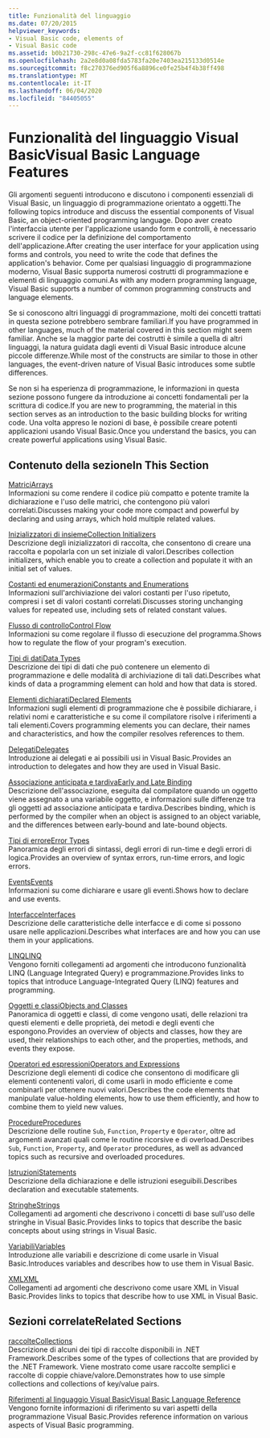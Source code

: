 ```yaml
---
title: Funzionalità del linguaggio
ms.date: 07/20/2015
helpviewer_keywords:
- Visual Basic code, elements of
- Visual Basic code
ms.assetid: b0b21730-298c-47e6-9a2f-cc81f628067b
ms.openlocfilehash: 2a2e8d0a08fda5783fa20e7403ea215133d0514e
ms.sourcegitcommit: f8c270376ed905f6a8896ce0fe25b4f4b38ff498
ms.translationtype: MT
ms.contentlocale: it-IT
ms.lasthandoff: 06/04/2020
ms.locfileid: "84405055"
---
```

# <a name="visual-basic-language-features"></a><span data-ttu-id="63f1a-102">Funzionalità del linguaggio Visual Basic</span><span class="sxs-lookup"><span data-stu-id="63f1a-102">Visual Basic Language Features</span></span>
<span data-ttu-id="63f1a-103">Gli argomenti seguenti introducono e discutono i componenti essenziali di Visual Basic, un linguaggio di programmazione orientato a oggetti.</span><span class="sxs-lookup"><span data-stu-id="63f1a-103">The following topics introduce and discuss the essential components of Visual Basic, an object-oriented programming language.</span></span> <span data-ttu-id="63f1a-104">Dopo aver creato l'interfaccia utente per l'applicazione usando form e controlli, è necessario scrivere il codice per la definizione del comportamento dell'applicazione.</span><span class="sxs-lookup"><span data-stu-id="63f1a-104">After creating the user interface for your application using forms and controls, you need to write the code that defines the application's behavior.</span></span> <span data-ttu-id="63f1a-105">Come per qualsiasi linguaggio di programmazione moderno, Visual Basic supporta numerosi costrutti di programmazione e elementi di linguaggio comuni.</span><span class="sxs-lookup"><span data-stu-id="63f1a-105">As with any modern programming language, Visual Basic supports a number of common programming constructs and language elements.</span></span>  
  
 <span data-ttu-id="63f1a-106">Se si conoscono altri linguaggi di programmazione, molti dei concetti trattati in questa sezione potrebbero sembrare familiari.</span><span class="sxs-lookup"><span data-stu-id="63f1a-106">If you have programmed in other languages, much of the material covered in this section might seem familiar.</span></span> <span data-ttu-id="63f1a-107">Anche se la maggior parte dei costrutti è simile a quella di altri linguaggi, la natura guidata dagli eventi di Visual Basic introduce alcune piccole differenze.</span><span class="sxs-lookup"><span data-stu-id="63f1a-107">While most of the constructs are similar to those in other languages, the event-driven nature of Visual Basic introduces some subtle differences.</span></span>  
  
 <span data-ttu-id="63f1a-108">Se non si ha esperienza di programmazione, le informazioni in questa sezione possono fungere da introduzione ai concetti fondamentali per la scrittura di codice.</span><span class="sxs-lookup"><span data-stu-id="63f1a-108">If you are new to programming, the material in this section serves as an introduction to the basic building blocks for writing code.</span></span> <span data-ttu-id="63f1a-109">Una volta appreso le nozioni di base, è possibile creare potenti applicazioni usando Visual Basic.</span><span class="sxs-lookup"><span data-stu-id="63f1a-109">Once you understand the basics, you can create powerful applications using Visual Basic.</span></span>  
  
## <a name="in-this-section"></a><span data-ttu-id="63f1a-110">Contenuto della sezione</span><span class="sxs-lookup"><span data-stu-id="63f1a-110">In This Section</span></span>  
 [<span data-ttu-id="63f1a-111">Matrici</span><span class="sxs-lookup"><span data-stu-id="63f1a-111">Arrays</span></span>](arrays/index.md)  
 <span data-ttu-id="63f1a-112">Informazioni su come rendere il codice più compatto e potente tramite la dichiarazione e l'uso delle matrici, che contengono più valori correlati.</span><span class="sxs-lookup"><span data-stu-id="63f1a-112">Discusses making your code more compact and powerful by declaring and using arrays, which hold multiple related values.</span></span>  
  
 [<span data-ttu-id="63f1a-113">Inizializzatori di insieme</span><span class="sxs-lookup"><span data-stu-id="63f1a-113">Collection Initializers</span></span>](collection-initializers/index.md)  
 <span data-ttu-id="63f1a-114">Descrizione degli inizializzatori di raccolta, che consentono di creare una raccolta e popolarla con un set iniziale di valori.</span><span class="sxs-lookup"><span data-stu-id="63f1a-114">Describes collection initializers, which enable you to create a collection and populate it with an initial set of values.</span></span>  
  
 [<span data-ttu-id="63f1a-115">Costanti ed enumerazioni</span><span class="sxs-lookup"><span data-stu-id="63f1a-115">Constants and Enumerations</span></span>](constants-enums/index.md)  
 <span data-ttu-id="63f1a-116">Informazioni sull'archiviazione dei valori costanti per l'uso ripetuto, compresi i set di valori costanti correlati.</span><span class="sxs-lookup"><span data-stu-id="63f1a-116">Discusses storing unchanging values for repeated use, including sets of related constant values.</span></span>  
  
 [<span data-ttu-id="63f1a-117">Flusso di controllo</span><span class="sxs-lookup"><span data-stu-id="63f1a-117">Control Flow</span></span>](control-flow/index.md)  
 <span data-ttu-id="63f1a-118">Informazioni su come regolare il flusso di esecuzione del programma.</span><span class="sxs-lookup"><span data-stu-id="63f1a-118">Shows how to regulate the flow of your program's execution.</span></span>  
  
 [<span data-ttu-id="63f1a-119">Tipi di dati</span><span class="sxs-lookup"><span data-stu-id="63f1a-119">Data Types</span></span>](data-types/index.md)  
 <span data-ttu-id="63f1a-120">Descrizione dei tipi di dati che può contenere un elemento di programmazione e delle modalità di archiviazione di tali dati.</span><span class="sxs-lookup"><span data-stu-id="63f1a-120">Describes what kinds of data a programming element can hold and how that data is stored.</span></span>  
  
 [<span data-ttu-id="63f1a-121">Elementi dichiarati</span><span class="sxs-lookup"><span data-stu-id="63f1a-121">Declared Elements</span></span>](declared-elements/index.md)  
 <span data-ttu-id="63f1a-122">Informazioni sugli elementi di programmazione che è possibile dichiarare, i relativi nomi e caratteristiche e su come il compilatore risolve i riferimenti a tali elementi.</span><span class="sxs-lookup"><span data-stu-id="63f1a-122">Covers programming elements you can declare, their names and characteristics, and how the compiler resolves references to them.</span></span>  
  
 [<span data-ttu-id="63f1a-123">Delegati</span><span class="sxs-lookup"><span data-stu-id="63f1a-123">Delegates</span></span>](delegates/index.md)  
 <span data-ttu-id="63f1a-124">Introduzione ai delegati e ai possibili usi in Visual Basic.</span><span class="sxs-lookup"><span data-stu-id="63f1a-124">Provides an introduction to delegates and how they are used in Visual Basic.</span></span>  
  
 [<span data-ttu-id="63f1a-125">Associazione anticipata e tardiva</span><span class="sxs-lookup"><span data-stu-id="63f1a-125">Early and Late Binding</span></span>](early-late-binding/index.md)  
 <span data-ttu-id="63f1a-126">Descrizione dell'associazione, eseguita dal compilatore quando un oggetto viene assegnato a una variabile oggetto, e informazioni sulle differenze tra gli oggetti ad associazione anticipata e tardiva.</span><span class="sxs-lookup"><span data-stu-id="63f1a-126">Describes binding, which is performed by the compiler when an object is assigned to an object variable, and the differences between early-bound and late-bound objects.</span></span>  
  
 [<span data-ttu-id="63f1a-127">Tipi di errore</span><span class="sxs-lookup"><span data-stu-id="63f1a-127">Error Types</span></span>](error-types.md)  
 <span data-ttu-id="63f1a-128">Panoramica degli errori di sintassi, degli errori di run-time e degli errori di logica.</span><span class="sxs-lookup"><span data-stu-id="63f1a-128">Provides an overview of syntax errors, run-time errors, and logic errors.</span></span>  
  
 [<span data-ttu-id="63f1a-129">Events</span><span class="sxs-lookup"><span data-stu-id="63f1a-129">Events</span></span>](events/index.md)  
 <span data-ttu-id="63f1a-130">Informazioni su come dichiarare e usare gli eventi.</span><span class="sxs-lookup"><span data-stu-id="63f1a-130">Shows how to declare and use events.</span></span>  
  
 [<span data-ttu-id="63f1a-131">Interfacce</span><span class="sxs-lookup"><span data-stu-id="63f1a-131">Interfaces</span></span>](interfaces/index.md)  
 <span data-ttu-id="63f1a-132">Descrizione delle caratteristiche delle interfacce e di come si possono usare nelle applicazioni.</span><span class="sxs-lookup"><span data-stu-id="63f1a-132">Describes what interfaces are and how you can use them in your applications.</span></span>  
  
 [<span data-ttu-id="63f1a-133">LINQ</span><span class="sxs-lookup"><span data-stu-id="63f1a-133">LINQ</span></span>](linq/index.md)  
 <span data-ttu-id="63f1a-134">Vengono forniti collegamenti ad argomenti che introducono funzionalità LINQ (Language Integrated Query) e programmazione.</span><span class="sxs-lookup"><span data-stu-id="63f1a-134">Provides links to topics that introduce Language-Integrated Query (LINQ) features and programming.</span></span>  
  
 [<span data-ttu-id="63f1a-135">Oggetti e classi</span><span class="sxs-lookup"><span data-stu-id="63f1a-135">Objects and Classes</span></span>](objects-and-classes/index.md)  
 <span data-ttu-id="63f1a-136">Panoramica di oggetti e classi, di come vengono usati, delle relazioni tra questi elementi e delle proprietà, dei metodi e degli eventi che espongono.</span><span class="sxs-lookup"><span data-stu-id="63f1a-136">Provides an overview of objects and classes, how they are used, their relationships to each other, and the properties, methods, and events they expose.</span></span>  
  
 [<span data-ttu-id="63f1a-137">Operatori ed espressioni</span><span class="sxs-lookup"><span data-stu-id="63f1a-137">Operators and Expressions</span></span>](operators-and-expressions/index.md)  
 <span data-ttu-id="63f1a-138">Descrizione degli elementi di codice che consentono di modificare gli elementi contenenti valori, di come usarli in modo efficiente e come combinarli per ottenere nuovi valori.</span><span class="sxs-lookup"><span data-stu-id="63f1a-138">Describes the code elements that manipulate value-holding elements, how to use them efficiently, and how to combine them to yield new values.</span></span>  
  
 [<span data-ttu-id="63f1a-139">Procedure</span><span class="sxs-lookup"><span data-stu-id="63f1a-139">Procedures</span></span>](procedures/index.md)  
 <span data-ttu-id="63f1a-140">Descrizione delle routine `Sub`, `Function`, `Property` e `Operator`, oltre ad argomenti avanzati quali come le routine ricorsive e di overload.</span><span class="sxs-lookup"><span data-stu-id="63f1a-140">Describes `Sub`, `Function`, `Property`, and `Operator` procedures, as well as advanced topics such as recursive and overloaded procedures.</span></span>  
  
 [<span data-ttu-id="63f1a-141">Istruzioni</span><span class="sxs-lookup"><span data-stu-id="63f1a-141">Statements</span></span>](statements.md)  
 <span data-ttu-id="63f1a-142">Descrizione della dichiarazione e delle istruzioni eseguibili.</span><span class="sxs-lookup"><span data-stu-id="63f1a-142">Describes declaration and executable statements.</span></span>  
  
 [<span data-ttu-id="63f1a-143">Stringhe</span><span class="sxs-lookup"><span data-stu-id="63f1a-143">Strings</span></span>](strings/index.md)  
 <span data-ttu-id="63f1a-144">Collegamenti ad argomenti che descrivono i concetti di base sull'uso delle stringhe in Visual Basic.</span><span class="sxs-lookup"><span data-stu-id="63f1a-144">Provides links to topics that describe the basic concepts about using strings in Visual Basic.</span></span>  
  
 [<span data-ttu-id="63f1a-145">Variabili</span><span class="sxs-lookup"><span data-stu-id="63f1a-145">Variables</span></span>](variables/index.md)  
 <span data-ttu-id="63f1a-146">Introduzione alle variabili e descrizione di come usarle in Visual Basic.</span><span class="sxs-lookup"><span data-stu-id="63f1a-146">Introduces variables and describes how to use them in Visual Basic.</span></span>  
  
 [<span data-ttu-id="63f1a-147">XML</span><span class="sxs-lookup"><span data-stu-id="63f1a-147">XML</span></span>](xml/index.md)  
 <span data-ttu-id="63f1a-148">Collegamenti ad argomenti che descrivono come usare XML in Visual Basic.</span><span class="sxs-lookup"><span data-stu-id="63f1a-148">Provides links to topics that describe how to use XML in Visual Basic.</span></span>  
  
## <a name="related-sections"></a><span data-ttu-id="63f1a-149">Sezioni correlate</span><span class="sxs-lookup"><span data-stu-id="63f1a-149">Related Sections</span></span>

 [<span data-ttu-id="63f1a-150">raccolte</span><span class="sxs-lookup"><span data-stu-id="63f1a-150">Collections</span></span>](../concepts/collections.md)  
 <span data-ttu-id="63f1a-151">Descrizione di alcuni dei tipi di raccolte disponibili in .NET Framework.</span><span class="sxs-lookup"><span data-stu-id="63f1a-151">Describes some of the types of collections that are provided by the .NET Framework.</span></span> <span data-ttu-id="63f1a-152">Viene mostrato come usare raccolte semplici e raccolte di coppie chiave/valore.</span><span class="sxs-lookup"><span data-stu-id="63f1a-152">Demonstrates how to use simple collections and collections of key/value pairs.</span></span>  
  
 [<span data-ttu-id="63f1a-153">Riferimenti al linguaggio Visual Basic</span><span class="sxs-lookup"><span data-stu-id="63f1a-153">Visual Basic Language Reference</span></span>](../../language-reference/index.md)  
 <span data-ttu-id="63f1a-154">Vengono fornite informazioni di riferimento su vari aspetti della programmazione Visual Basic.</span><span class="sxs-lookup"><span data-stu-id="63f1a-154">Provides reference information on various aspects of Visual Basic programming.</span></span>
